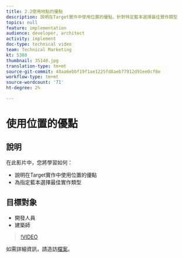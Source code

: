 ```yaml
---
title: 2.2使用地點的優點
description: 說明在Target實作中使用位置的優點，針對特定藍本選擇最佳實作類型
topics: null
feature: implementation
audience: developer, architect
activity: implement
doc-type: technical video
team: Technical Marketing
kt: 5380
thumbnail: 35140.jpg
translation-type: tm+mt
source-git-commit: 48aa6ebbf19f1ae1225fd8aeb77912d91ee0cf8e
workflow-type: tm+mt
source-wordcount: '71'
ht-degree: 2%

---
```



# 使用位置的優點

## 說明

在此影片中，您將學習如何：

* 說明在Target實作中使用位置的優點
* 為指定藍本選擇最佳實作類型

## 目標對象

* 開發人員
* 建築師

>[!VIDEO](https://video.tv.adobe.com/v/35140/?quality=12)

如需詳細資訊，請造訪[檔案](https://docs.adobe.com/content/help/en/target/using/implement-target/implementing-target.html)。

